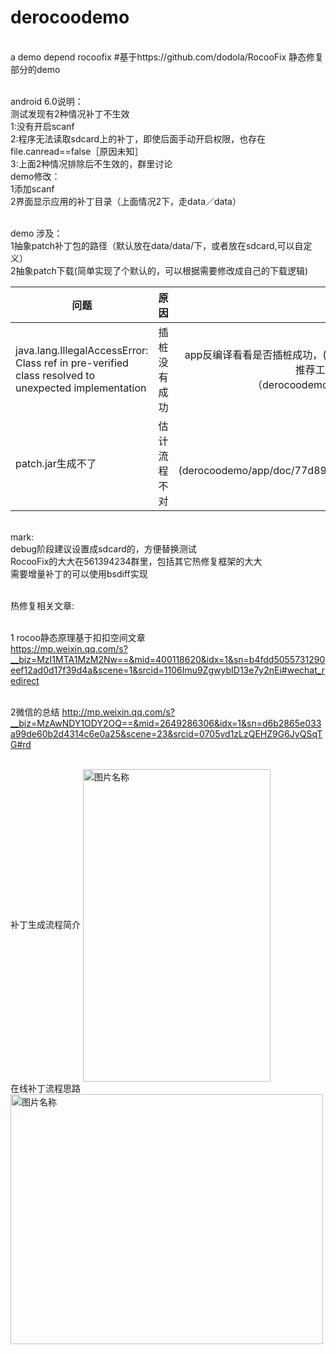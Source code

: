 # derocoodemo
<br>a demo depend rocoofix
#基于https://github.com/dodola/RocooFix 静态修复部分的demo

<br>android 6.0说明：
<br>测试发现有2种情况补丁不生效
<br>1:没有开启scanf
<br>2:程序无法读取sdcard上的补丁，即使后面手动开启权限，也存在file.canread==false［原因未知］
<br>3:上面2种情况排除后不生效的，群里讨论
<br>demo修改：
<br>1添加scanf
<br>2界面显示应用的补丁目录（上面情况2下，走data／data）


<br>demo 涉及：
<br>1抽象patch补丁包的路径（默认放在data/data/下，或者放在sdcard,可以自定义）
<br>2抽象patch下载(简单实现了个默认的，可以根据需要修改成自己的下载逻辑)


| 问题        | 原因           | 建议  |
| ------------- |:-------------:| -----:|
| java.lang.IllegalAccessError: Class ref in pre-verified class resolved to unexpected implementation      | 插桩没有成功 | app反编译看看是否插桩成功，(之前用dex2jar出现看不到插庄，但实际已经插庄)这里推荐工具jadx-gui（从群友幽幽那里得知的工具，在此鸣谢）（derocoodemo/app/doc/QQ20160708-0.png是插庄成功的截图） |
| patch.jar生成不了|估计流程不对 |参考(derocoodemo/app/doc/77d89a39e481ed8c0cd5f4c8a2cfbe86f5bdf8b9_1.jpg)|


<br>mark:
<br>debug阶段建议设置成sdcard的，方便替换测试
<br>RocooFix的大大在561394234群里，包括其它热修复框架的大大
<br>需要增量补丁的可以使用bsdiff实现

<br>热修复相关文章:

<br>1 rocoo静态原理基于扣扣空间文章
<br>https://mp.weixin.qq.com/s?__biz=MzI1MTA1MzM2Nw==&mid=400118620&idx=1&sn=b4fdd5055731290eef12ad0d17f39d4a&scene=1&srcid=1106Imu9ZgwybID13e7y2nEi#wechat_redirect

<br>2微信的总结
http://mp.weixin.qq.com/s?__biz=MzAwNDY1ODY2OQ==&mid=2649286306&idx=1&sn=d6b2865e033a99de60b2d4314c6e0a25&scene=23&srcid=0705vd1zLzQEHZ9G6JyQSqTG#rd

<br>补丁生成流程简介
 <img src="https://github.com/shoyu666/derocoodemo/blob/master/app/doc/77d89a39e481ed8c0cd5f4c8a2cfbe86f5bdf8b9_1.jpg" width = "300" height = "500" alt="图片名称" align=center />
<br>在线补丁流程思路
   <img src="https://github.com/shoyu666/derocoodemo/blob/master/app/doc/EF41748E-0D10-44F3-831C-6854E8BB4B5D.png" width = "500" height = "400" alt="图片名称" align=center />
